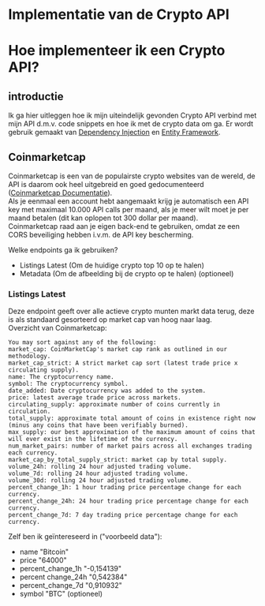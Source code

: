 # Implementatie van de Crypto API
# Hoe implementeer ik een Crypto API?

## introductie
Ik ga hier uitleggen hoe ik mijn uiteindelijk gevonden Crypto API verbind met mijn API d.m.v. code snippets en hoe ik met de crypto data om ga. 
Er wordt gebruik gemaakt van [Dependency Injection](https://docs.microsoft.com/en-us/aspnet/core/fundamentals/dependency-injection?view=aspnetcore-5.0) en 
[Entity Framework](https://docs.microsoft.com/en-us/aspnet/entity-framework).

## Coinmarketcap
Coinmarketcap is een van de populairste crypto websites van de wereld, de API is daarom ook heel uitgebreid en goed gedocumenteerd ([Coinmarketcap Documentatie](https://coinmarketcap.com/api/documentation/v1)).  
Als je eenmaal een account hebt aangemaakt krijg je automatisch een API key met maximaal 10.000 API calls per maand, als je meer wilt moet je per maand betalen (dit kan oplopen tot 300 dollar per maand).  
Coinmarketcap raad aan je eigen back-end te gebruiken, omdat ze een CORS beveiliging hebben i.v.m. de API key bescherming.  

Welke endpoints ga ik gebruiken?
- Listings Latest (Om de huidige crypto top 10 op te halen)
- Metadata (Om de afbeelding bij de crypto op te halen) (optioneel)

### Listings Latest
Deze endpoint geeft over alle actieve crypto munten markt data terug, deze is als standaard gesorteerd op market cap van hoog naar laag.  
Overzicht van Coinmarketcap:  
```
You may sort against any of the following:
market_cap: CoinMarketCap's market cap rank as outlined in our methodology.
market_cap_strict: A strict market cap sort (latest trade price x circulating supply).
name: The cryptocurrency name.
symbol: The cryptocurrency symbol.
date_added: Date cryptocurrency was added to the system.
price: latest average trade price across markets.
circulating_supply: approximate number of coins currently in circulation.
total_supply: approximate total amount of coins in existence right now (minus any coins that have been verifiably burned).
max_supply: our best approximation of the maximum amount of coins that will ever exist in the lifetime of the currency.
num_market_pairs: number of market pairs across all exchanges trading each currency.
market_cap_by_total_supply_strict: market cap by total supply.
volume_24h: rolling 24 hour adjusted trading volume.
volume_7d: rolling 24 hour adjusted trading volume.
volume_30d: rolling 24 hour adjusted trading volume.
percent_change_1h: 1 hour trading price percentage change for each currency.
percent_change_24h: 24 hour trading price percentage change for each currency.
percent_change_7d: 7 day trading price percentage change for each currency.
```
Zelf ben ik geïntereseerd in ("voorbeeld data"):  
- name "Bitcoin"
- price "64000"
- percent_change_1h "-0,154139"
- percent change_24h "0,542384"
- percent_change_7d "0,910932"
- symbol "BTC" (optioneel)


